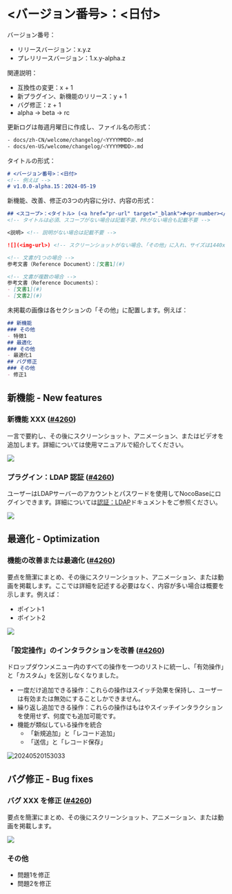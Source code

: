 # <バージョン番号>：<日付>

バージョン番号：

- リリースバージョン：x.y.z
- プレリリースバージョン：1.x.y-alpha.z

関連説明：

- 互換性の変更：x + 1
- 新プラグイン、新機能のリリース：y + 1
- バグ修正：z + 1
- alpha -> beta -> rc

更新ログは毎週月曜日に作成し、ファイル名の形式：

```bash
- docs/zh-CN/welcome/changelog/<YYYYMMDD>.md
- docs/en-US/welcome/changelog/<YYYYMMDD>.md
```

タイトルの形式：

```md
# <バージョン番号>：<日付>
<!-- 例えば -->
# v1.0.0-alpha.15：2024-05-19
```

新機能、改善、修正の3つの内容に分け、内容の形式：

```md
## <スコープ>：<タイトル> (<a href="pr-url" target="_blank">#<pr-number></a>)
<!-- タイトルは必須、スコープがない場合は記載不要、PRがない場合も記載不要 -->

<説明> <!-- 説明がない場合は記載不要 -->

![](<img-url>) <!-- スクリーンショットがない場合、「その他」に入れ、サイズは1440x900 -->

<!-- 文書が1つの場合 -->
参考文書（Reference Document）：[文書1](#) 

<!-- 文書が複数の場合 -->
参考文書（Reference Documents）：
- [文書1](#)  
- [文書2](#)
```

未掲載の画像は各セクションの「その他」に配置します。例えば：

```md
## 新機能
### その他
- 特徴1
## 最適化
### その他
- 最適化1
## バグ修正
### その他
- 修正1
```

## 新機能 - New features

### 新機能 XXX ([#4260](https://github.com/nocobase/nocobase/pull/4260))

一言で要約し、その後にスクリーンショット、アニメーション、またはビデオを追加します。詳細については使用マニュアルで紹介してください。

![](https://static-docs.nocobase.com/202405191513995.png)

### プラグイン：LDAP 認証 ([#4260](https://github.com/nocobase/nocobase/pull/4260))

ユーザーはLDAPサーバーのアカウントとパスワードを使用してNocoBaseにログインできます。詳細については[認証：LDAP](/handbook/auth-ldap)ドキュメントをご参照ください。

![](https://static-docs.nocobase.com/202405191513995.png)

## 最適化 - Optimization

### 機能の改善または最適化 ([#4260](https://github.com/nocobase/nocobase/pull/4260))

要点を簡潔にまとめ、その後にスクリーンショット、アニメーション、または動画を掲載します。ここでは詳細を記述する必要はなく、内容が多い場合は概要を示します。例えば：

- ポイント1
- ポイント2

![](https://static-docs.nocobase.com/202405191513995.png)

### 「設定操作」のインタラクションを改善 ([#4260](https://github.com/nocobase/nocobase/pull/4260))

ドロップダウンメニュー内のすべての操作を一つのリストに統一し、「有効操作」と「カスタム」を区別しなくなりました。

- 一度だけ追加できる操作：これらの操作はスイッチ効果を保持し、ユーザーは有効または無効にすることしかできません。
- 繰り返し追加できる操作：これらの操作はもはやスイッチインタラクションを使用せず、何度でも追加可能です。
- 機能が類似している操作を統合
  - 「新規追加」と「レコード追加」
  - 「送信」と「レコード保存」

![20240520153033](https://static-docs.nocobase.com/20240520153033.png)

## バグ修正 - Bug fixes

### バグ XXX を修正 ([#4260](https://github.com/nocobase/nocobase/pull/4260))

要点を簡潔にまとめ、その後にスクリーンショット、アニメーション、または動画を掲載します。

![](https://static-docs.nocobase.com/202405191513995.png)

### その他

- 問題1を修正
- 問題2を修正

